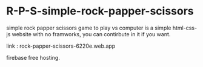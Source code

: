 # R-P-S-simple-rock-papper-scissors
simple rock papper scissors game to play vs computer is a simple html-css-js website with no
framworks, you can contirbute in it if you want.

link : rock-papper-scissors-6220e.web.app

firebase free hosting.
